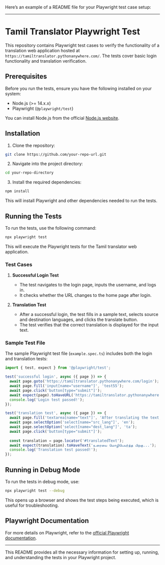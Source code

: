 Here’s an example of a README file for your Playwright test case setup:

---

# Tamil Translator Playwright Test

This repository contains Playwright test cases to verify the functionality of a translation web application hosted at `https://tamiltranslator.pythonanywhere.com/`. The tests cover basic login functionality and translation verification.

## Prerequisites

Before you run the tests, ensure you have the following installed on your system:

- Node.js (>= 14.x.x)
- Playwright (`@playwright/test`)

You can install Node.js from the official [Node.js website](https://nodejs.org/).

## Installation

1. Clone the repository:

```bash
git clone https://github.com/your-repo-url.git
```

2. Navigate into the project directory:

```bash
cd your-repo-directory
```

3. Install the required dependencies:

```bash
npm install
```

This will install Playwright and other dependencies needed to run the tests.

## Running the Tests

To run the tests, use the following command:

```bash
npx playwright test
```

This will execute the Playwright tests for the Tamil translator web application.

### Test Cases

1. **Successful Login Test**
   - The test navigates to the login page, inputs the username, and logs in.
   - It checks whether the URL changes to the home page after login.

2. **Translation Test**
   - After a successful login, the test fills in a sample text, selects source and destination languages, and clicks the translate button.
   - The test verifies that the correct translation is displayed for the input text.

### Sample Test File

The sample Playwright test file (`example.spec.ts`) includes both the login and translation tests:

```typescript
import { test, expect } from '@playwright/test';

test('successful login', async ({ page }) => {
  await page.goto('https://tamiltranslator.pythonanywhere.com/login');
  await page.fill('input[name="username"]', 'test55');
  await page.click('button[type="submit"]');
  await expect(page).toHaveURL('https://tamiltranslator.pythonanywhere.com/');
  console.log('Login test passed!');
});

test('translation test', async ({ page }) => {
  await page.fill('textarea[name="text"]', 'After translating the text, clear the history...');
  await page.selectOption('select[name="src_lang"]', 'en');
  await page.selectOption('select[name="dest_lang"]', 'ta');
  await page.click('button[type="submit"]');
  
  const translation = page.locator('#translatedText');
  await expect(translation).toHaveText('உரையை மொழிபெயர்த்த பிறகு...');
  console.log('Translation test passed!');
});
```

## Running in Debug Mode

To run the tests in debug mode, use:

```bash
npx playwright test --debug
```

This opens up a browser and shows the test steps being executed, which is useful for troubleshooting.

## Playwright Documentation

For more details on Playwright, refer to the [official Playwright documentation](https://playwright.dev/).

---

This README provides all the necessary information for setting up, running, and understanding the tests in your Playwright project.